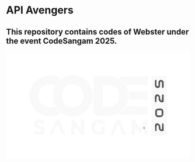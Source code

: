 # API Avengers

## This repository contains codes of Webster under the event CodeSangam 2025.

![CodeSangam 2025](<assets/title image.png>)

